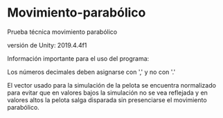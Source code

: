 # Movimiento-parabólico
 Prueba técnica movimiento parabólico

versión de Unity: 2019.4.4f1

Información importante para el uso del programa: 

Los números decimales deben asignarse con ',' y no con '.'

El vector usado para la simulación de la pelota se encuentra normalizado para evitar que en valores
bajos la simulación no se vea reflejada y en valores altos la pelota salga disparada sin 
presenciarse el movimiento parabólico.

